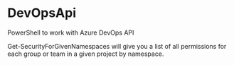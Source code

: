 # DevOpsApi
PowerShell to work with Azure DevOps API

Get-SecurityForGivenNamespaces will give you a list of all permissions for each group or team in a given project by namespace.

